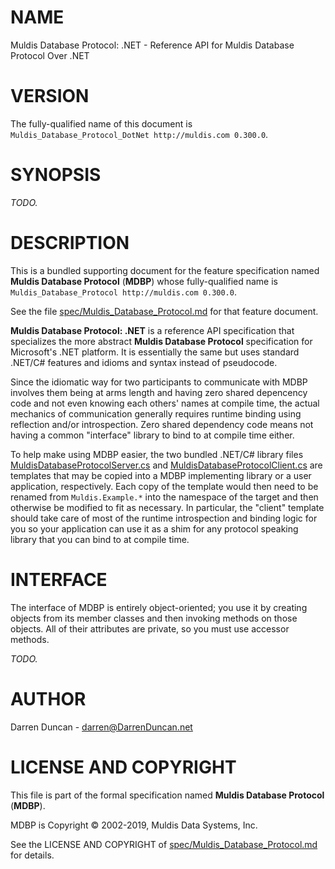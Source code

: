 # NAME

Muldis Database Protocol: .NET -
Reference API for Muldis Database Protocol Over .NET

# VERSION

The fully-qualified name of this document is
`Muldis_Database_Protocol_DotNet http://muldis.com 0.300.0`.

# SYNOPSIS

*TODO.*

# DESCRIPTION

This is a bundled supporting document for the feature specification named
**Muldis Database Protocol** (**MDBP**) whose fully-qualified name is
`Muldis_Database_Protocol http://muldis.com 0.300.0`.

See the file
[spec/Muldis_Database_Protocol.md](../../spec/Muldis_Database_Protocol.md)
for that feature document.

**Muldis Database Protocol: .NET** is a reference API specification that
specializes the more abstract **Muldis Database Protocol** specification
for Microsoft's .NET platform.  It is essentially the same but uses
standard .NET/C\# features and idioms and syntax instead of pseudocode.

Since the idiomatic way for two participants to communicate with MDBP
involves them being at arms length and having zero shared depencency code
and not even knowing each others' names at compile time, the actual
mechanics of communication generally requires runtime binding using
reflection and/or introspection.  Zero shared dependency code means not
having a common "interface" library to bind to at compile time either.

To help make using MDBP easier, the two bundled .NET/C\# library files
[MuldisDatabaseProtocolServer.cs](MuldisDatabaseProtocolServer.cs) and
[MuldisDatabaseProtocolClient.cs](MuldisDatabaseProtocolClient.cs) are
templates that may be copied into a MDBP implementing library or a user
application, respectively.  Each copy of the template would then need to be
renamed from `Muldis.Example.*` into the namespace of the target and then
otherwise be modified to fit as necessary.  In particular, the "client"
template should take care of most of the runtime introspection and binding
logic for you so your application can use it as a shim for any protocol
speaking library that you can bind to at compile time.

# INTERFACE

The interface of MDBP is entirely object-oriented; you use it by creating
objects from its member classes and then invoking methods on those objects.
All of their attributes are private, so you must use accessor methods.

*TODO.*

# AUTHOR

Darren Duncan - darren@DarrenDuncan.net

# LICENSE AND COPYRIGHT

This file is part of the formal specification named
**Muldis Database Protocol** (**MDBP**).

MDBP is Copyright © 2002-2019, Muldis Data Systems, Inc.

See the LICENSE AND COPYRIGHT of
[spec/Muldis_Database_Protocol.md](../../spec/Muldis_Database_Protocol.md)
for details.
